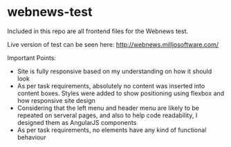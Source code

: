 # webnews-test

Included in this repo are all frontend files for the Webnews test.

Live version of test can be seen here: http://webnews.milljosoftware.com/

Important Points:
- Site is fully responsive based on my understanding on how it should look
- As per task requirements, absolutely no content was inserted into content boxes. Styles were added to show positioning using flexbox and how responsive site design
- Considering that the left menu and header menu are likely to be repeated on serveral pages, and also to help code readability, I designed them as AngularJS components
- As per task requirements, no elements have any kind of functional behaviour
